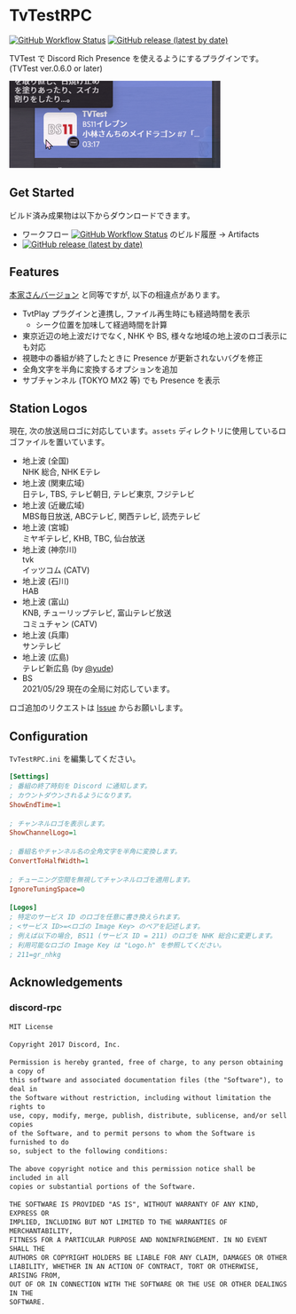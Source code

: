 # TvTestRPC

[![GitHub Workflow Status](https://img.shields.io/github/workflow/status/SlashNephy/TvTestRPC/latest?style=flat-square)](https://github.com/SlashNephy/TvTestRPC/actions/workflows/latest.yml)
[![GitHub release (latest by date)](https://img.shields.io/github/v/release/SlashNephy/TvTestRPC?style=flat-square)](https://github.com/SlashNephy/TvTestRPC/releases)

TVTest で Discord Rich Presence を使えるようにするプラグインです。(TVTest ver.0.6.0 or later)

[![screenshot.png](https://raw.githubusercontent.com/SlashNephy/TvTestRPC/dev/docs/screenshot.png)](https://github.com/SlashNephy/TvTestRPC)

## Get Started

ビルド済み成果物は以下からダウンロードできます。

- ワークフロー [![GitHub Workflow Status](https://img.shields.io/github/workflow/status/SlashNephy/TvTestRPC/latest?style=flat-square)](https://github.com/SlashNephy/TvTestRPC/actions/workflows/latest.yml) のビルド履歴 -> Artifacts
- [![GitHub release (latest by date)](https://img.shields.io/github/v/release/SlashNephy/TvTestRPC?style=flat-square)](https://github.com/SlashNephy/TvTestRPC/releases)

## Features

[本家さんバージョン](https://github.com/noriokun4649/TvTestRPC) と同等ですが, 以下の相違点があります。

- TvtPlay プラグインと連携し, ファイル再生時にも経過時間を表示
  - シーク位置を加味して経過時間を計算
- 東京近辺の地上波だけでなく, NHK や BS, 様々な地域の地上波のロゴ表示にも対応
- 視聴中の番組が終了したときに Presence が更新されないバグを修正
- 全角文字を半角に変換するオプションを追加
- サブチャンネル (TOKYO MX2 等) でも Presence を表示

## Station Logos

現在, 次の放送局ロゴに対応しています。`assets` ディレクトリに使用しているロゴファイルを置いています。

- 地上波 (全国)  
  NHK 総合, NHK Eテレ
- 地上波 (関東広域)  
  日テレ, TBS, テレビ朝日, テレビ東京, フジテレビ  
- 地上波 (近畿広域)  
  MBS毎日放送, ABCテレビ, 関西テレビ, 読売テレビ  
- 地上波 (宮城)  
  ミヤギテレビ, KHB, TBC, 仙台放送
- 地上波 (神奈川)  
  tvk  
  イッツコム (CATV)
- 地上波 (石川)  
  HAB
- 地上波 (富山)  
  KNB, チューリップテレビ, 富山テレビ放送  
  コミュチャン (CATV)
- 地上波 (兵庫)  
  サンテレビ
- 地上波 (広島)  
  テレビ新広島 (by [@yude](https://github.com/yude))
- BS  
  2021/05/29 現在の全局に対応しています。

ロゴ追加のリクエストは [Issue](https://github.com/SlashNephy/TvTestRPC/issues/new/choose) からお願いします。

## Configuration

`TvTestRPC.ini` を編集してください。

```ini
[Settings]
; 番組の終了時刻を Discord に通知します。
; カウントダウンされるようになります。
ShowEndTime=1

; チャンネルロゴを表示します。
ShowChannelLogo=1

; 番組名やチャンネル名の全角文字を半角に変換します。
ConvertToHalfWidth=1

; チューニング空間を無視してチャンネルロゴを適用します。
IgnoreTuningSpace=0

[Logos]
; 特定のサービス ID のロゴを任意に書き換えられます。
; <サービス ID>=<ロゴの Image Key> のペアを記述します。
; 例えば以下の場合, BS11 (サービス ID = 211) のロゴを NHK 総合に変更します。
; 利用可能なロゴの Image Key は "Logo.h" を参照してください。
; 211=gr_nhkg
```

## Acknowledgements

### discord-rpc

```
MIT License

Copyright 2017 Discord, Inc.

Permission is hereby granted, free of charge, to any person obtaining a copy of
this software and associated documentation files (the "Software"), to deal in
the Software without restriction, including without limitation the rights to
use, copy, modify, merge, publish, distribute, sublicense, and/or sell copies
of the Software, and to permit persons to whom the Software is furnished to do
so, subject to the following conditions:

The above copyright notice and this permission notice shall be included in all
copies or substantial portions of the Software.

THE SOFTWARE IS PROVIDED "AS IS", WITHOUT WARRANTY OF ANY KIND, EXPRESS OR
IMPLIED, INCLUDING BUT NOT LIMITED TO THE WARRANTIES OF MERCHANTABILITY,
FITNESS FOR A PARTICULAR PURPOSE AND NONINFRINGEMENT. IN NO EVENT SHALL THE
AUTHORS OR COPYRIGHT HOLDERS BE LIABLE FOR ANY CLAIM, DAMAGES OR OTHER
LIABILITY, WHETHER IN AN ACTION OF CONTRACT, TORT OR OTHERWISE, ARISING FROM,
OUT OF OR IN CONNECTION WITH THE SOFTWARE OR THE USE OR OTHER DEALINGS IN THE
SOFTWARE.
```
